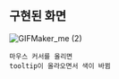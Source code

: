 
## 구현된 화면

![GIFMaker_me (2)](https://github.com/jinho-22/webd/assets/129517591/66e4de23-8e02-4ed1-bf6f-9a97d04a5890)

```
마우스 커서를 올리면
tooltip이 올라오면서 색이 바뀜
```
